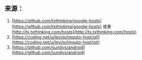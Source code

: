 ## 来源：

1. [https://github.com/txthinking/google-hosts](https://github.com/txthinking/google-hosts) 或者 [http://tx.txthinking.com/hosts](http://tx.txthinking.com/hosts)
2. [https://coding.net/u/levi/p/imouto-host/git](https://coding.net/u/levi/p/imouto-host/git)
3. [https://github.com/sundys/android](https://github.com/sundys/android)
